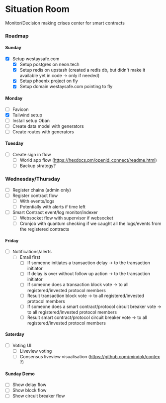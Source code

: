 # Situation Room

Monitor/Decision making crises center for smart contracts

### Roadmap

#### Sunday
- [x] Setup westaysafe.com
  - [x] Setup postgres on neon.tech
  - [x] Setup redis on upstash (created a redis db, but didn't make it available yet in code -> only if needed)
  - [x] Setup phoenix project on fly
  - [x] Setup domain westaysafe.com pointing to fly

#### Monday
- [ ] Favicon
- [x] Tailwind setup 
- [ ] Install setup Oban 
- [ ] Create data model with generators
- [ ] Create routes with generators

#### Tuesday
- [ ] Create sign in flow 
  - [ ] World app flow (https://hexdocs.pm/openid_connect/readme.html)
  - [ ] Backup strategy?  

### Wednesday/Thursday
- [ ] Register chains (admin only)
- [ ] Register contract flow
  - [ ] With events/logs
  - [ ] Potentially with alerts if time left
- [ ] Smart Contract event/log monitor/indexer
  - [ ] Websocket flow with supervisor if websocket 
  - [ ] Cronjob with quantum checking if we caught all the logs/events from the registered contracts

#### Friday
- [ ] Notifications/alerts
  - [ ] Email first
    - [ ] If someone initiates a transaction delay -> to the transaction initiator
    - [ ] If delay is over without follow up action -> to the transaction initiator
    - [ ] If someone does a transaction block vote -> to all registered/invested protocol members
    - [ ] Result transaction block vote -> to all registered/invested protocol members
    - [ ] If someone does a smart contract/protocol circuit breaker vote -> to all registered/invested protocol members
    - [ ] Result smart contract/protocol circuit breaker vote -> to all registered/invested protocol members

#### Saterday
- [ ] Voting UI
  - [ ] Liveview voting
  - [ ] Consensus liveview visualisation (https://github.com/mindok/contex ?)

#### Sunday Demo
- [ ] Show delay flow
- [ ] Show block flow
- [ ] Show circuit breaker flow

